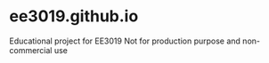 # ee3019.github.io
Educational project for EE3019
Not for production purpose and non-commercial use

